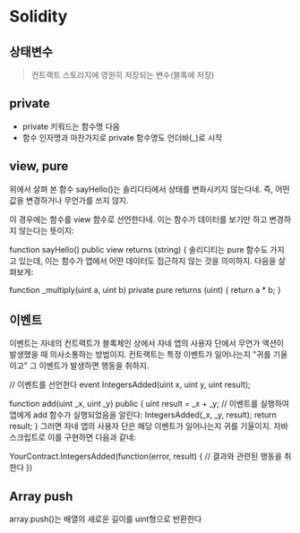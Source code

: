 # Solidity

## 상태변수
> 컨트랙트 스토리지에 영원히 저장되는 변수(블록에 저장)

## private
+ private 키워드는 함수명 다음
+ 함수 인자명과 마찬가지로 private 함수명도 언더바(_)로 시작

## view, pure
위에서 살펴 본 함수 sayHello()는 솔리디티에서 상태를 변화시키지 않는다네. 즉, 어떤 값을 변경하거나 무언가를 쓰지 않지.

이 경우에는 함수를 view 함수로 선언한다네. 이는 함수가 데이터를 보기만 하고 변경하지 않는다는 뜻이지:

function sayHello() public view returns (string) {
솔리디티는 pure 함수도 가지고 있는데, 이는 함수가 앱에서 어떤 데이터도 접근하지 않는 것을 의미하지. 다음을 살펴보게:

function _multiply(uint a, uint b) private pure returns (uint) {
  return a * b;
}

## 이벤트
이벤트는 자네의 컨트랙트가 블록체인 상에서 자네 앱의 사용자 단에서 무언가 액션이 발생했을 때 의사소통하는 방법이지. 컨트랙트는 특정 이벤트가 일어나는지 "귀를 기울이고" 그 이벤트가 발생하면 행동을 취하지.

// 이벤트를 선언한다
event IntegersAdded(uint x, uint y, uint result);

function add(uint _x, uint _y) public {
  uint result = _x + _y;
  // 이벤트를 실행하여 앱에게 add 함수가 실행되었음을 알린다:
  IntegersAdded(_x, _y, result);
  return result;
}
그러면 자네 앱의 사용자 단은 해당 이벤트가 일어나는지 귀를 기울이지. 자바스크립트로 이를 구현하면 다음과 같네:

YourContract.IntegersAdded(function(error, result) {
  // 결과와 관련된 행동을 취한다
})


## Array push
 array.push()는 배열의 새로운 길이를 uint형으로 반환한다
 